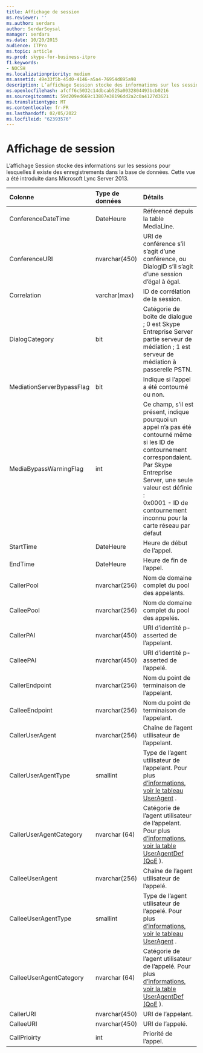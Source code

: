 ```yaml
---
title: Affichage de session
ms.reviewer: ''
ms.author: serdars
author: SerdarSoysal
manager: serdars
ms.date: 10/20/2015
audience: ITPro
ms.topic: article
ms.prod: skype-for-business-itpro
f1.keywords:
- NOCSH
ms.localizationpriority: medium
ms.assetid: 49e33f5b-45d0-4146-a5a4-76954d895a98
description: L’affichage Session stocke des informations sur les sessions pour lesquelles il existe des enregistrements dans la base de données. Cette vue a été introduite dans Microsoft Lync Server 2013.
ms.openlocfilehash: afcff6c5032c14dbcab525a0032804493bcb0216
ms.sourcegitcommit: 59d209ed669c13807e38196dd2a2c0a4127d3621
ms.translationtype: MT
ms.contentlocale: fr-FR
ms.lasthandoff: 02/05/2022
ms.locfileid: "62393576"
---
```

# <a name="session-view"></a>Affichage de session
 
L’affichage Session stocke des informations sur les sessions pour lesquelles il existe des enregistrements dans la base de données. Cette vue a été introduite dans Microsoft Lync Server 2013.
  
|**Colonne**|**Type de données**|**Détails**|
|:-----|:-----|:-----|
|ConferenceDateTime  <br/> |DateHeure  <br/> |Référencé depuis la table MediaLine.  <br/> |
|ConferenceURI  <br/> |nvarchar(450)  <br/> |URI de conférence s’il s’agit d’une conférence, ou DialogID s’il s’agit d’une session d’égal à égal.  <br/> |
|Correlation  <br/> |varchar(max)  <br/> |ID de corrélation de la session.  <br/> |
|DialogCategory  <br/> |bit  <br/> |Catégorie de boîte de dialogue ; 0 est Skype Entreprise Server partie serveur de médiation ; 1 est serveur de médiation à passerelle PSTN.  <br/> |
|MediationServerBypassFlag  <br/> |bit  <br/> |Indique si l’appel a été contourné ou non.  <br/> |
|MediaBypassWarningFlag  <br/> |int  <br/> |Ce champ, s’il est présent, indique pourquoi un appel n’a pas été contourné même si les ID de contournement correspondaient. Par Skype Entreprise Server, une seule valeur est définie :  <br/> 0x0001 - ID de contournement inconnu pour la carte réseau par défaut  <br/> |
|StartTime  <br/> |DateHeure  <br/> |Heure de début de l’appel.  <br/> |
|EndTime  <br/> |DateHeure  <br/> |Heure de fin de l’appel.  <br/> |
|CallerPool  <br/> |nvarchar(256)  <br/> |Nom de domaine complet du pool des appelants.  <br/> |
|CalleePool  <br/> |nvarchar(256)  <br/> |Nom de domaine complet du pool des appelés.  <br/> |
|CallerPAI  <br/> |nvarchar(450)  <br/> |URI d’identité p-asserted de l’appelant.  <br/> |
|CalleePAI  <br/> |nvarchar(450)  <br/> |URI d’identité p-asserted de l’appelé.  <br/> |
|CallerEndpoint  <br/> |nvarchar(256)  <br/> |Nom du point de terminaison de l’appelant.  <br/> |
|CalleeEndpoint  <br/> |nvarchar(256)  <br/> |Nom du point de terminaison de l’appelant.  <br/> |
|CallerUserAgent  <br/> |nvarchar(256)  <br/> |Chaîne de l’agent utilisateur de l’appelant.  <br/> |
|CallerUserAgentType  <br/> |smallint  <br/> |Type de l’agent utilisateur de l’appelant. Pour plus [d’informations, voir le tableau UserAgent](useragent.md) . <br/> |
|CallerUserAgentCategory  <br/> |nvarchar (64)  <br/> |Catégorie de l’agent utilisateur de l’appelant. Pour plus [d’informations, voir la table UserAgentDef (QoE](useragentdef-qoe.md) ). <br/> |
|CalleeUserAgent  <br/> |nvarchar(256)  <br/> |Chaîne de l’agent utilisateur de l’appelé.  <br/> |
|CalleeUserAgentType  <br/> |smallint  <br/> |Type de l’agent utilisateur de l’appelé. Pour plus [d’informations, voir le tableau UserAgent](useragent.md) . <br/> |
|CalleeUserAgentCategory  <br/> |nvarchar (64)  <br/> |Catégorie de l’agent utilisateur de l’appelé. Pour plus [d’informations, voir la table UserAgentDef (QoE](useragentdef-qoe.md) ). <br/> |
|CallerURI  <br/> |nvarchar(450)  <br/> |URI de l’appelant.  <br/> |
|CalleeURI  <br/> |nvarchar(450)  <br/> |URI de l’appelé.  <br/> |
|CallPrioirty  <br/> |int  <br/> |Priorité de l’appel.  <br/> |
   

